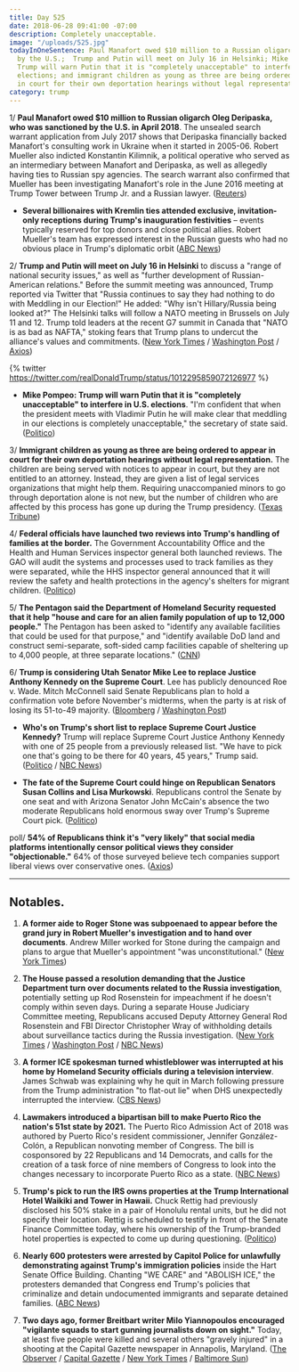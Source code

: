```yaml
---
title: Day 525
date: 2018-06-28 09:41:00 -07:00
description: Completely unacceptable.
image: "/uploads/525.jpg"
todayInOneSentence: Paul Manafort owed $10 million to a Russian oligarch who was sanctioned
  by the U.S.;  Trump and ­Putin will meet on July 16 in Helsinki; Mike Pompeo said
  Trump will warn Putin that it is "completely unacceptable" to interfere in U.S.
  elections; and immigrant children as young as three are being ordered to appear
  in court for their own deportation hearings without legal representation.
category: trump
---
```


1/ **Paul Manafort owed $10 million to Russian oligarch Oleg Deripaska, who was sanctioned by the U.S. in April 2018**. The unsealed search warrant application from July 2017 shows that Deripaska financially backed Manafort's consulting work in Ukraine when it started in 2005-06. Robert Mueller also indicted Konstantin Kilimnik, a political operative who served as an intermediary between Manafort and Deripaska, as well as allegedly having ties to Russian spy agencies. The search warrant also confirmed that Mueller has been investigating Manafort's role in the June 2016 meeting at Trump Tower between Trump Jr. and a Russian lawyer. ([Reuters](https://www.reuters.com/article/us-usa-trump-russia-manafort/manafort-had-10-million-loan-from-russian-oligarch-court-filing-idUSKBN1JN2YF))

* **Several billionaires with Kremlin ties attended exclusive, invitation-only receptions during Trump's inauguration festivities** – events typically reserved for top donors and close political allies. Robert Mueller's team has expressed interest in the Russian guests who had no obvious place in Trump's diplomatic orbit ([ABC News](https://abcnews.go.com/Politics/special-counsel-eyeing-russians-granted-unusual-access-trump/story?id=56232847))

2/ **Trump and Putin will meet on July 16 in Helsinki** to discuss a "range of national security issues," as well as "further development of Russian-American relations." Before the summit meeting was announced, Trump reported via Twitter that "Russia continues to say they had nothing to do with Meddling in our Election!" He added: "Why isn't Hillary/Russia being looked at?" The Helsinki talks will follow a NATO meeting in Brussels on July 11 and 12. Trump told leaders at the recent G7 summit in Canada that "NATO is as bad as NAFTA," stoking fears that Trump plans to undercut the alliance's values and commitments. ([New York Times](https://www.nytimes.com/2018/06/28/world/europe/trump-putin-helsinki-meeting.html) / [Washington Post](https://www.washingtonpost.com/politics/trump-and-putin-will-meet-july-16-in-helsinki-washington-and-moscow-announce/2018/06/28/93043146-7ac3-11e8-80be-6d32e182a3bc_story.html) / [Axios](https://www.axios.com/donald-trump-foreign-policy-europe-nato-allies-worried-bd1e143a-e73a-415b-b688-d18ab2d902e7.html))

{% twitter https://twitter.com/realDonaldTrump/status/1012295859072126977 %}

* **Mike Pompeo: Trump will warn Putin that it is "completely unacceptable" to interfere in U.S. elections**. "I'm confident that when the president meets with Vladimir Putin he will make clear that meddling in our elections is completely unacceptable," the secretary of state said. ([Politico](https://www.politico.com/story/2018/06/27/donald-trump-vladimir-putin-russia-midterms-680041))

3/ **Immigrant children as young as three are being ordered to appear in court for their own deportation hearings without legal representation.** The children are being served with notices to appear in court, but they are not entitled to an attorney. Instead, they are given a list of legal services organizations that might help them. Requiring unaccompanied minors to go through deportation alone is not new, but the number of children who are affected by this process has gone up during the Trump presidency. ([Texas Tribune](https://www.texastribune.org/2018/06/27/immigrant-toddlers-ordered-appear-court-alone/))

4/ **Federal officials have launched two reviews into Trump's handling of families at the border.** The Government Accountability Office and the Health and Human Services inspector general both launched reviews. The GAO will audit the systems and processes used to track families as they were separated, while the HHS inspector general announced that it will review the safety and health protections in the agency's shelters for migrant children. ([Politico](https://www.politico.com/story/2018/06/27/trump-border-migrant-children-investigation-680626))

5/ **The Pentagon said the Department of Homeland Security requested that it help "house and care for an alien family population of up to 12,000 people."** The Pentagon has been asked to "identify any available facilities that could be used for that purpose," and "identify available DoD land and construct semi-separate, soft-sided camp facilities capable of sheltering up to 4,000 people, at three separate locations." ([CNN](https://www.cnn.com/2018/06/27/politics/defense-request-migrants-dhs/index.html))

6/ **Trump is considering Utah Senator Mike Lee to replace Justice Anthony Kennedy on the Supreme Court**. Lee has publicly denounced Roe v. Wade. Mitch McConnell said Senate Republicans plan to hold a confirmation vote before November's midterms, when the party is at risk of losing its 51-to-49 majority. ([Bloomberg](https://www.bloomberg.com/news/articles/2018-06-28/trump-is-said-to-weigh-senator-mike-lee-for-high-court-vacancy) / [Washington Post](https://www.washingtonpost.com/politics/republicans-plan-to-confirm-trumps-supreme-court-pick-before-the-november-elections/2018/06/27/9a9be6d6-7a34-11e8-80be-6d32e182a3bc_story.html))

* **Who's on Trump's short list to replace Supreme Court Justice Kennedy?** Trump will replace Supreme Court Justice Anthony Kennedy with one of 25 people from a previously released list. "We have to pick one that's going to be there for 40 years, 45 years," Trump said. ([Politico](https://www.politico.com/story/2018/06/27/anthony-kennedy-replacements-supreme-court-trump-679941) / [NBC News](https://www.nbcnews.com/politics/white-house/trump-s-short-list-replace-kennedy-supreme-court-n887276))

* **The fate of the Supreme Court could hinge on Republican Senators Susan Collins and Lisa Murkowski**. Republicans control the Senate by one seat and with Arizona Senator John McCain's absence the two moderate Republicans hold enormous sway over Trump's Supreme Court pick. ([Politico](https://www.politico.com/story/2018/06/28/susan-collins-lisa-murkowski-supreme-court-682316))

poll/ **54% of Republicans think it's "very likely" that social media platforms intentionally censor political views they consider "objectionable."** 64% of those surveyed believe tech companies support liberal views over conservative ones. ([Axios](https://www.axios.com/conservatives-republicans-social-media-censorship-75db1560-4dd7-4d91-961b-5cf2d2b8c799.html))

---

## Notables.

1. **A former aide to Roger Stone was subpoenaed to appear before the grand jury in Robert Mueller's investigation and to hand over documents**. Andrew Miller worked for Stone during the campaign and plans to argue that Mueller's appointment "was unconstitutional." ([New York Times](https://www.nytimes.com/2018/06/28/us/politics/roger-stone-andrew-miller-subpoenaed-trump.html))

2. **The House passed a resolution demanding that the Justice Department turn over documents related to the Russia investigation**, potentially setting up Rod Rosenstein for impeachment if he doesn't comply within seven days. During a separate House Judiciary Committee meeting, Republicans accused Deputy Attorney General Rod Rosenstein and FBI Director Christopher Wray of withholding details about surveillance tactics during the Russia investigation. ([New York Times](https://www.nytimes.com/2018/06/28/us/politics/house-republicans-rod-rosenstein-russia.html) / [Washington Post](https://www.washingtonpost.com/world/national-security/rosenstein-wray-to-testify-before-house-judiciary-committee-on-inspector-general-report/2018/06/27/92f18f6e-7a41-11e8-aeee-4d04c8ac6158_story.html) / [NBC News](https://www.nbcnews.com/politics/justice-department/deputy-attorney-general-rosenstein-fbi-director-wray-face-angry-house-n887336))

3. **A former ICE spokesman turned whistleblower was interrupted at his home by Homeland Security officials during a television interview**. James Schwab was explaining why he quit in March following pressure from the Trump administration "to flat-out lie" when DHS unexpectedly interrupted the interview. ([CBS News](https://www.cbsnews.com/news/former-ice-spokesman-james-schwab-opens-up-about-resignation-trump-administration/))

4. **Lawmakers introduced a bipartisan bill to make Puerto Rico the nation's 51st state by 2021.** The Puerto Rico Admission Act of 2018 was authored by Puerto Rico's resident commissioner, Jennifer González-Colón, a Republican nonvoting member of Congress. The bill is cosponsored by 22 Republicans and 14 Democrats, and calls for the creation of a task force of nine members of Congress to look into the changes necessary to incorporate Puerto Rico as a state. ([NBC News](https://www.nbcnews.com/news/latino/new-bipartisan-bill-calls-puerto-rico-statehood-n887116))

5. **Trump's pick to run the IRS owns properties at the Trump International Hotel Waikiki and Tower in Hawaii.** Chuck Rettig had previously disclosed his 50% stake in a pair of Honolulu rental units, but he did not specify their location. Rettig is scheduled to testify in front of the Senate Finance Committee today, where his ownership of the Trump-branded hotel properties is expected to come up during questioning. ([Politico](https://www.politico.com/story/2018/06/27/irs-nominee-chuck-rettig-trump-hotel-659313))

6. **Nearly 600 protesters were arrested by Capitol Police for unlawfully demonstrating against Trump's immigration policies** inside the Hart Senate Office Building. Chanting "WE CARE" and "ABOLISH ICE," the protesters demanded that Congress end Trump's policies that criminalize and detain undocumented immigrants and separate detained families. ([ABC News](https://abcnews.go.com/Politics/womens-march-protesters-call-end-family-separation-capitol/story?id=56240419))

7. **Two days ago, former Breitbart writer Milo Yiannopoulos encouraged "vigilante squads to start gunning journalists down on sight."** Today, at least five people were killed and several others "gravely injured" in a shooting at the Capital Gazette newspaper in Annapolis, Maryland. ([The Observer](http://observer.com/2018/06/milo-yiannopoulos-encourages-vigilantes-start-gunning-journalists-down/) / [Capital Gazette](http://www.capitalgazette.com/bs-md-gazette-shooting-20180628-story.html) / [New York Times](https://www.nytimes.com/2018/06/28/us/capital-gazette-annapolis-shooting.html) / [Baltimore Sun](http://www.baltimoresun.com/news/maryland/crime/bs-md-gazette-shooting-20180628-story.html))
